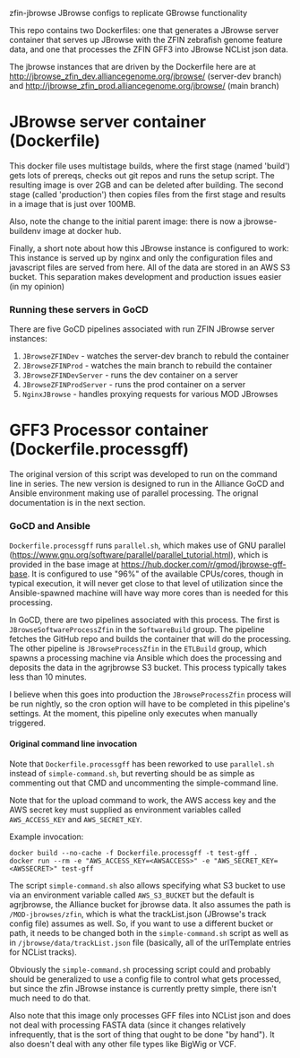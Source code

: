 zfin-jbrowse
JBrowse configs to replicate GBrowse functionality

This repo contains two Dockerfiles: one that generates a JBrowse
server container that serves up JBrowse with the ZFIN zebrafish
genome feature data, and one that processes the ZFIN GFF3 into
JBrowse NCList json data.

The jbrowse instances that are driven by the Dockerfile here are at
http://jbrowse_zfin_dev.alliancegenome.org/jbrowse/ (server-dev branch) and 
http://jbrowse_zfin_prod.alliancegenome.org/jbrowse/ (main branch)

JBrowse server container (Dockerfile)
=====================================

This docker file uses multistage builds, where the first stage (named 'build')
gets lots of prereqs, checks out git repos and runs the setup script. The
resulting image is over 2GB and can be deleted after building. The second
stage (called 'production') then copies files from the first stage and
results in a image that is just over 100MB.

Also, note the change to the initial parent image: there is now a jbrowse-buildenv
image at docker hub.

Finally, a short note about how this JBrowse instance is configured to work:
This instance is served up by nginx and only the configuration files and
javascript files are served from here.  All of the data are stored in an AWS
S3 bucket.  This separation makes development and production issues easier
(in my opinion)

### Running these servers in GoCD

There are five GoCD pipelines associated with run ZFIN JBrowse server instances:

1. `JBrowseZFINDev` - watches the server-dev branch to rebuld the container
2. `JBrowseZFINProd` - watches the main branch to rebuild the container
3. `JBrowseZFINDevServer` - runs the dev container on a server
4. `JBrowseZFINProdServer` - runs the prod container on a server
5. `NginxJBrowse` - handles proxying requests for various MOD JBrowses

GFF3 Processor container (Dockerfile.processgff)
================================================

The original version of this script was developed to run on the command
line in series. The new version is designed to run in the Alliance GoCD and
Ansible environment making use of parallel processing. The orignal documentation
is in the next section.

### GoCD and Ansible

`Dockerfile.processgff` runs `parallel.sh`, which makes use of GNU parallel 
(https://www.gnu.org/software/parallel/parallel_tutorial.html), which is
provided in the base image at https://hub.docker.com/r/gmod/jbrowse-gff-base.
It is configured to use "96%" of the available CPUs/cores, though in typical
execution, it will never get close to that level of utilization since the 
Ansible-spawned machine will have way more cores than is needed for this processing.

In GoCD, there are two pipelines associated with this process.  The first is 
`JBrowseSoftwareProcessZfin` in the `SoftwareBuild` group. The pipeline fetches the
GitHub repo and builds the container that will do the processing. The other
pipeline is `JBrowseProcessZfin` in the `ETLBuild` group, which spawns a processing 
machine via Ansible which does the processing and deposits the data in the
agrjbrowse S3 bucket. This process typically takes less than 10 minutes.

I believe when this goes into production the `JBrowseProcessZfin` process will
be run nightly, so the cron option will have to be completed in this
pipeline's settings. At the moment, this pipeline only executes when manually 
triggered.

#### Original command line invocation

Note that `Dockerfile.processgff` has been reworked to use `parallel.sh`
instead of `simple-command.sh`, but reverting should be as simple as commenting
out that CMD and uncommenting the simple-command line.

Note that for the upload command to work, the AWS access key and the AWS
secret key must supplied as environment variables called `AWS_ACCESS_KEY` and
`AWS_SECRET_KEY`.

Example invocation:

    docker build --no-cache -f Dockerfile.processgff -t test-gff .
    docker run --rm -e "AWS_ACCESS_KEY=<AWSACCESS>" -e "AWS_SECRET_KEY=<AWSSECRET>" test-gff

The script `simple-command.sh` also allows specifying what S3 bucket to use
via an environment variable called `AWS_S3_BUCKET` but the default is agrjbrowse, the
Alliance bucket for jbrowse data.  It also assumes the path is `/MOD-jbrowses/zfin`,
which is what the trackList.json (JBrowse's track config file) assumes as well.
So, if you want to use a different bucket or path, it needs to be changed both in the
`simple-command.sh` script as well as in `/jbrowse/data/trackList.json` file (basically,
all of the urlTemplate entries for NCList tracks).

Obviously the `simple-command.sh` processing script could and probably should be
generalized to use a config file to control what gets processed, but since
the zfin JBrowse instance is currently pretty simple, there isn't much need to do that.

Also note that this image only processes GFF files into NCList json and does
not deal with processing FASTA data (since it changes relatively infrequently,
that is the sort of thing that ought to be done "by hand").  It also doesn't deal
with any other file types like BigWig or VCF.

